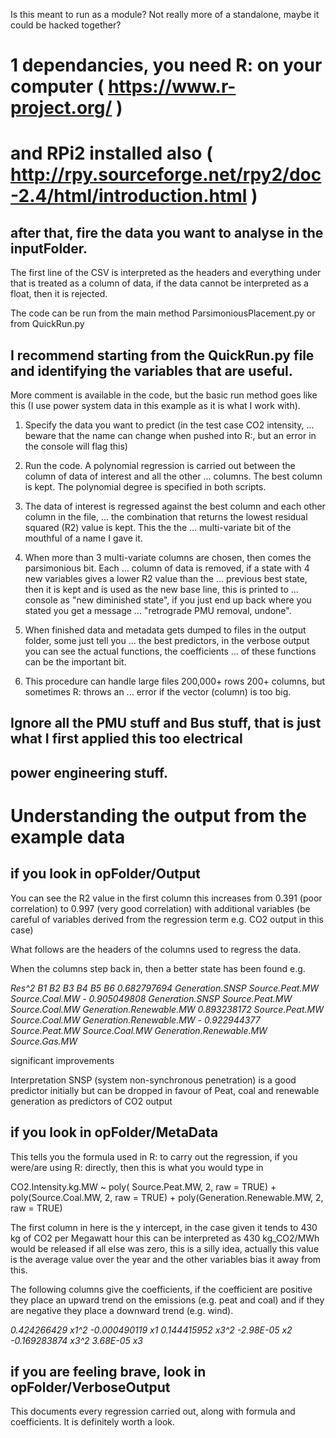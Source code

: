 Is this meant to run as a module? 
Not really more of a standalone, maybe it could be hacked together?

# 1 dependancies, you need R: on your computer ( https://www.r-project.org/ )
# and RPi2 installed also ( http://rpy.sourceforge.net/rpy2/doc-2.4/html/introduction.html )

## after that, fire the data you want to analyse in the inputFolder.

The first line of the CSV is interpreted as the headers and everything under 
that is treated as a column of data, if the data cannot be interpreted as a 
float, then it is rejected.

The code can be run from the main method ParsimoniousPlacement.py or from QuickRun.py

## I recommend starting from the QuickRun.py file and identifying the variables that are useful.


More comment is available in the code, but the basic run method goes like this (I use power
system data in this example as it is what I work with).

1. Specify the data you want to predict (in the test case CO2 intensity, 
... beware that the name can change when pushed into R:, but an error in the console will flag this)

2. Run the code. A polynomial regression is carried out between the column of data of interest and all the other
... columns. The best column is kept. The polynomial degree is specified in both scripts.

3. The data of interest is regressed against the best column and each other column in the file,
... the combination that returns the lowest residual squared (R2) value is kept. This the the 
... multi-variate bit of the mouthful of a name I gave it.

4. When more than 3 multi-variate columns are chosen, then comes the parsimonious bit. Each
... column of data is removed, if a state with 4 new variables gives a lower R2 value than the
... previous best state, then it is kept and is used as the new base line, this is printed to 
... console as "new diminished state", if you just end up back where you stated you get a message
... "retrograde PMU removal, undone".

5. When finished data and metadata gets dumped to files in the output folder, some just tell you
... the best predictors, in the verbose output you can see the actual functions, the coefficients
... of these functions can be the important bit. 

6. This procedure can handle large files 200,000+ rows 200+ columns, but sometimes R: throws an
... error if the vector (column) is too big.

## Ignore all the PMU stuff and Bus stuff, that is just what I first applied this too electrical
## power engineering stuff.



# Understanding the output from the example data

## if you look in opFolder/Output

You can see the R2 value in the first column this increases from 0.391 (poor correlation) to 
0.997 (very good correlation) with additional variables (be careful of variables derived from the 
regression term e.g. CO2 output in this case)

What follows are the headers of the columns used to regress the data.

When the columns step back in, then a better state has been found e.g.

*Res^2	B1	B2	B3	B4	B5	B6*
*0.682797694	Generation.SNSP	Source.Peat.MW	Source.Coal.MW	-*
*0.905049808	Generation.SNSP	Source.Peat.MW	Source.Coal.MW	Generation.Renewable.MW*
*0.893238172	Source.Peat.MW	Source.Coal.MW	Generation.Renewable.MW	-*
*0.922944377	Source.Peat.MW	Source.Coal.MW	Generation.Renewable.MW	Source.Gas.MW*

significant improvements

Interpretation SNSP (system non-synchronous penetration) is a good predictor initially
but can be dropped in favour of Peat, coal and renewable generation as predictors of CO2 output


## if you look in opFolder/MetaData

This tells you the formula used in R: to carry out the regression, if you were/are using R:
directly, then this is what you would type in

CO2.Intensity.kg.MW ~ poly( Source.Peat.MW, 2, raw = TRUE) + poly(Source.Coal.MW, 2, raw = TRUE) + poly(Generation.Renewable.MW, 2, raw = TRUE)

The first column in here is the y intercept, in the case given it tends to 430 kg of CO2 per Megawatt hour
this can be interpreted as 430 kg_CO2/MWh would be released if all else was zero, this is a silly
idea, actually this value is the average value over the year and the other variables bias it away from this.

The following columns give the coefficients, if the coefficient are positive they place an upward trend on the
emissions (e.g. peat and coal) and if they are negative they place a downward trend (e.g. wind).  

*0.424266429 x1^2	-0.000490119 x1	0.144415952 x3^2	-2.98E-05 x2	-0.169283874 x3^2	3.68E-05 x3*



## if you are feeling brave, look in opFolder/VerboseOutput

This documents every regression carried out, along with formula and coefficients.
It is definitely worth a look.